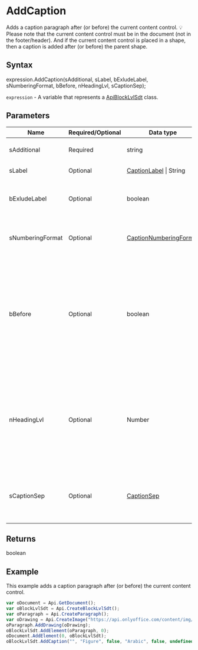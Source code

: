 # AddCaption

Adds a caption paragraph after (or before) the current content control.
💡 Please note that the current content control must be in the document (not in the footer/header).
And if the current content control is placed in a shape, then a caption is added after (or before) the parent shape.

## Syntax

expression.AddCaption(sAdditional, sLabel, bExludeLabel, sNumberingFormat, bBefore, nHeadingLvl, sCaptionSep);

`expression` - A variable that represents a [ApiBlockLvlSdt](../ApiBlockLvlSdt.md) class.

## Parameters

| **Name** | **Required/Optional** | **Data type** | **Default** | **Description** |
| ------------- | ------------- | ------------- | ------------- | ------------- |
| sAdditional | Required | string |  | The additional text. |
| sLabel | Optional | [CaptionLabel](../../Enumeration/CaptionLabel.md) &#124; String | "Table" | The caption label. |
| bExludeLabel | Optional | boolean | false | Specifies whether to exclude the label from the caption. |
| sNumberingFormat | Optional | [CaptionNumberingFormat](../../Enumeration/CaptionNumberingFormat.md) | "Arabic" | The possible caption numbering format. |
| bBefore | Optional | boolean | false | Specifies whether to insert the caption before the current content control (true) or after (false) (after/before the shape if it is placed in the shape). |
| nHeadingLvl | Optional | Number |  | The heading level (used if you want to specify the chapter number). 💡 If you want to specify "Heading 1", then nHeadingLvl === 0 and etc. |
| sCaptionSep | Optional | [CaptionSep](../../Enumeration/CaptionSep.md) | "hyphen" | The caption separator (used if you want to specify the chapter number). |

## Returns

boolean

## Example

This example adds a caption paragraph after (or before) the current content control.

```javascript
var oDocument = Api.GetDocument();
var oBlockLvlSdt = Api.CreateBlockLvlSdt();
var oParagraph = Api.CreateParagraph();
var oDrawing = Api.CreateImage("https://api.onlyoffice.com/content/img/docbuilder/examples/coordinate_aspects.png", 60 * 36000, 35 * 36000);
oParagraph.AddDrawing(oDrawing);
oBlockLvlSdt.AddElement(oParagraph, 0);
oDocument.AddElement(0, oBlockLvlSdt);
oBlockLvlSdt.AddCaption("", "Figure", false, "Arabic", false, undefined, "hyphen");
```
